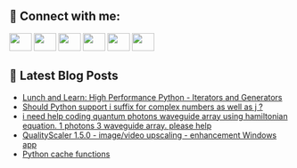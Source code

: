 ## 🔎 Connect with me:
[<img height="32" width="40" src="https://cdn.jsdelivr.net/npm/simple-icons@v5/icons/telegram.svg" />](https://t.me/bullbesh)
[<img height="32" width="40" src="https://cdn.jsdelivr.net/npm/simple-icons@v5/icons/vk.svg" />](https://vk.com/bullbesh)
[<img height="32" width="40" src="https://cdn.jsdelivr.net/npm/simple-icons@v5/icons/twitter.svg" />](https://twitter.com/bullbesh1)
[<img height="32" width="40" src="https://cdn.jsdelivr.net/npm/simple-icons@v5/icons/instagram.svg" />](https://www.instagram.com/bullbesh)
[<img height="32" width="40" src="https://cdn.jsdelivr.net/npm/simple-icons@v5/icons/reddit.svg" />](https://www.reddit.com/user/bullbesh)
[<img height="32" width="40" src="https://cdn.jsdelivr.net/npm/simple-icons@v5/icons/youtube.svg" />](https://www.youtube.com/channel/UCtfjRs6uzgq5mfm8S06WTcg)

## 📕 Latest Blog Posts
<!-- BLOG-POST-LIST:START -->
- [Lunch and Learn: High Performance Python - Iterators and Generators](https://www.reddit.com/r/Python/comments/utr2f6/lunch_and_learn_high_performance_python_iterators/)
- [Should Python support i suffix for complex numbers as well as j ?](https://www.reddit.com/r/Python/comments/utqo8q/should_python_support_i_suffix_for_complex/)
- [i need help coding quantum photons waveguide array using hamiltonian equation. 1 photons 3 waveguide array. please help](https://www.reddit.com/r/Python/comments/utqbu1/i_need_help_coding_quantum_photons_waveguide/)
- [QualityScaler 1.5.0 - image/video upscaling - enhancement Windows app](https://www.reddit.com/r/Python/comments/utoxk3/qualityscaler_150_imagevideo_upscaling/)
- [Python cache functions](https://www.reddit.com/r/Python/comments/uto6ik/python_cache_functions/)
<!-- BLOG-POST-LIST:END -->
